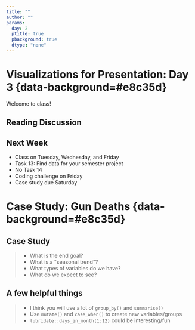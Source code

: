 ```yaml
---
title: ""
author: ""
params:
  day: 2
  ptitle: true
  pbackground: true
  dtype: "none"
---
```




# Visualizations for Presentation: Day 3 {data-background=#e8c35d}

Welcome to class!

## Reading Discussion

<!-----------------------------------

## [The Two Questions](https://hbr.org/2016/06/visualizations-that-really-work)

>- Is the information conceptual or data-driven?
>- Am I declaring something or exploring something?

## This class is data-driven.

>- "Exploring" = trying to figure something out = EDA
>- "Delcaring" = communicating information = visualizations for presentations

![](images/dataviz/R1606H_BERINATO_B.png)

## Everyday Dataviz

>- Simple, simple, simple
>- Communicate a single message
>- Generate discussion about the ideas in the chart, not the chart itself

## Sister Larson's Favorite Quotes

> "A poorly designed chart will waste that time by provoking questions that require the presenter to interpret information that's meant to be obvious. If an everyday dataviz can't speak for itself, it has failed-just like a joke whose punch line has to be explained."

## Sister Larson's Favorite Quotes

> "Busy charts communicate the idea that you've been just that-busy."

## Sister Larson's Favorite Quotes

> "What we actually do when we make a good chart is get at some truth and move people to feel it-to see what couldn't be seen before. To change minds. To cause action."

--------------------------------------------->

## Next Week

- Class on Tuesday, Wednesday, and Friday
- Task 13: Find data for your semester project
- No Task 14
- Coding challenge on Friday
- Case study due Saturday



# Case Study: Gun Deaths {data-background=#e8c35d}

##  Case Study

> - What is the end goal?
> - What is a "seasonal trend"?
> - What types of variables do we have?
> - What do we expect to see?

## A few helpful things

>- I think you will use a lot of `group_by()` and `summarise()`
>- Use `mutate()` and `case_when()` to create new variables/groups
>- `lubridate::days_in_month(1:12)` could be interesting/fun


<!-----------------
## What is a "seasonal trend"?

## What is a "target audience"?

## What is "pseudo code"?

[A silly example.](https://www.khanacademy.org/computing/computer-programming/programming/good-practices/pt/planning-with-pseudo-code)

## **Reducing Gun Deaths**

I've given you the instructions in English. 

You'll end with a report full of code and images

>- Pseudo code is a bridge between the start and the end
>- Pseudo code helps with the "structured thinking" we read about last week
>- Pseudo code is the recipe for our lasagna (ingredients/layers)

## **Reducing Gun Deaths**

Read over the case study. 

Then, in slack, write pseudo code for the entire project.

## A few helpful things

>- I think you will use a lot of `group_by()` and `summarise()`
>- Use `mutate()` and `case_when()` to create new variables/groups
>- `lubridate::days_in_month(1:12)` could be interesting/fun

## What does this code do?

```
data %>% 
  select_if(is.numeric) %>% 
  pivot_longer(cols = everything()) %>% 
  ggplot() +
  geom_histogram(aes(value)) +
  facet_wrap(~name, scales = "free")
```

## Free Time
------------------------>
